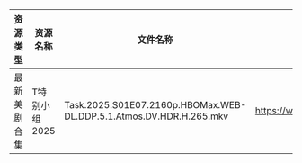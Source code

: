 | 资源类型   | 资源名称      | 文件名称                                                                | 分享链接                                 | 更新时间                |
| ------ | --------- | ------------------------------------------------------------------- | ------------------------------------ | ------------------- |
| 最新美剧合集 | T特别小组2025 | Task.2025.S01E07.2160p.HBOMax.WEB-DL.DDP.5.1.Atmos.DV.HDR.H.265.mkv | https://www.alipan.com/s/YFYyfWPQ2Mf | 2025-10-24 00:04:06 |
